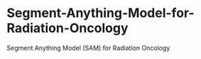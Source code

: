 # Segment-Anything-Model-for-Radiation-Oncology
Segment Anything Model (SAM) for Radiation Oncology
